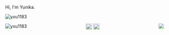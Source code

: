 <p>Hi, I'm Yunika.</p>

<p align="left"> <img src="https://komarev.com/ghpvc/?username=yxu1183" alt="yxu1183" /> </p>

<p align="center">
  <img align="left" src="https://github-readme-stats.vercel.app/api?username=yxu1183&count_private=true&show_icons=true&theme=radical" alt="yxu1183"/>
  <img align="right" src="https://github-readme-stats.vercel.app/api/top-langs/?username=yxu1183&theme=light&hide_langs_below=1"/>
</p>

<p align="center">
  <a href="https://twitter.com/UpadhyayaYunika" target="_blank"><img align="center" src="https://cdn.jsdelivr.net/npm/simple-icons@3.0.1/icons/twitter.svg" alt="UpadhyayaYunika" height="20" width="20" /></a>
  <a href="https://www.linkedin.com/in/yunika02/" target="_blank"><img align="center" src="https://cdn.jsdelivr.net/npm/simple-icons@3.0.1/icons/linkedin.svg" alt="yunika02" height="20" width="20" /></a>
</p>



<!--
**asheeshcric/asheeshcric** is a ✨ _special_ ✨ repository because its `README.md` (this file) appears on your GitHub profile.

Here are some ideas to get you started:

- 🔭 I’m currently working on ...
- 🌱 I’m currently learning ...
- 👯 I’m looking to collaborate on ...
- 🤔 I’m looking for help with ...
- 💬 Ask me about ...
- 📫 How to reach me: ...
- 😄 Pronouns: ...
- ⚡ Fun fact: ...
-->
